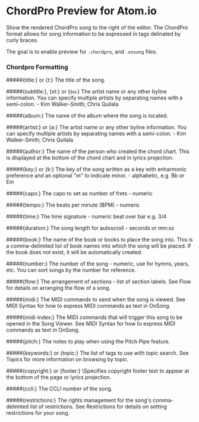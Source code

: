 # ChordPro Preview for Atom.io

Show the rendered ChordPro song to the right of the editor. The ChordPro format allows for song information to be expressed in tags delinated by curly braces.

The goal is to enable preview for `.chordpro`, and `.onsong` files.

### Chordpro Formatting
#####{title:} or {t:}
The title of the song.

#####{subtitle:}, {st:} or {su:} 
The artist name or any other byline information. You can specify multiple artists by separating names with a semi-colon. - Kim Walker-Smith; Chris Quilala

#####{album:}
The name of the album where the song is located.

#####{artist:} or {a:}
The artist name or any other byline information. You can specify multiple artists by separating names with a semi-colon. - Kim Walker-Smith; Chris Quilala

#####{author:}
The name of the person who created the chord chart. This is displayed at the bottom of the chord chart and in lyrics projection.

#####{key:} or {k:}
The key of the song written as a key with enharmonic preference and an optional "m" to indicate minor. - alphabetic, e.g. Bb or Em

#####{capo:}
The capo to set as number of frets - numeric

#####{tempo:}
The beats per minute (BPM) - numeric

#####{time:}
The time signature - numeric beat over bar e.g. 3/4

#####{duration:}
The song length for autoscroll - seconds or mm:ss

#####{book:}
The name of the book or books to place the song into. This is a comma-delimited list of book names into which the song will be placed. If the book does not exist, it will be automatically created.

#####{number:}
The number of the song - numeric, use for hymns, years, etc. You can sort songs by the number for reference.

#####{flow:}
The arrangement of sections - list of section labels. See Flow for details on arranging the flow of a song.

#####{midi:}
The MIDI commands to send when the song is viewed. See MIDI Syntax for how to express MIDI commands as text in OnSong.

#####{midi-index:}
The MIDI commands that will trigger this song to be opened in the Song Viewer. See MIDI Syntax for how to express MIDI commands as text in OnSong.

#####{pitch:}
The notes to play when using the Pitch Pipe feature.

#####{keywords:} or {topic:}
The list of tags to use with topic search. See Topics for more information on browsing by topic.

#####{copyright:} or {footer:}
\Specifies copyright footer text to appear at the bottom of the page or lyrics projection.

#####{ccli:} 
The CCLI number of the song.

#####{restrictions:} 
The rights management for the song's comma-delimited list of restrictions. See Restrictions for details on setting restrictions for your song.
